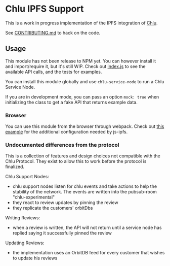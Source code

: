 # Chlu IPFS Support

This is a work in progress implementation of the IPFS integration of [Chlu](https://chlu.io).

See [CONTRIBUTING.md](https://github.com/ChluNetwork/chlu-ipfs-support/blob/master/CONTRIBUTING.md) to hack on the code.

## Usage

This module has not been release to NPM yet. You can however install it and import/require it, but it's still WIP. Check out [index.js](https://github.com/ChluNetwork/chlu-ipfs-support/blob/master/src/index.js) to see the available API calls, and the tests for examples.

You can install this module globally and use `chlu-service-node` to run a Chlu Service Node.

If you are in development mode, you can pass an option `mock: true` when initializing the class to get a fake API that returns example data.

### Browser

You can use this module from the browser through webpack. Check out [this example](https://github.com/ipfs/js-ipfs/tree/master/examples/browser-webpack) for the additional configuration needed by js-ipfs.

### Undocumented differences from the protocol

This is a collection of features and design choices not compatible with the Chlu Protocol. They exist to allow this to work before the protocol is finalized.

Chlu Support Nodes:

- chlu support nodes listen for chlu events and take actions to help the stability of the network. The events are written into the pubsub-room "chlu-experimental"
- they react to review updates by pinning the review
- they replicate the customers' orbitDbs

Writing Reviews:

- when a review is written, the API will not return until a service node has replied saying it successfully pinned the review

Updating Reviews:

- the implementation uses an OrbitDB feed for every customer that wishes to update his reviews